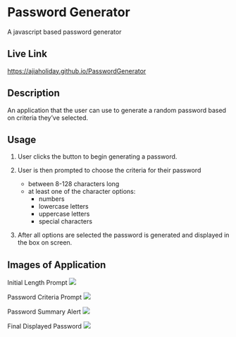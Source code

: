 # Password Generator
A javascript based password generator

## Live Link
https://ajiaholiday.github.io/PasswordGenerator

## Description
An application that the user can use to generate a random password based on criteria they’ve selected.

## Usage
1. User clicks the button to begin generating a password.
2. User is then prompted to choose the criteria for their password
    - between 8-128 characters long
    - at least one of the character options:
        - numbers
        - lowercase letters
        - uppercase letters
        - special characters

3. After all options are selected the password is generated and displayed in the box on screen.

## Images of Application
Initial Length Prompt
<img src="pass-length.png">

Password Criteria Prompt
<img src="pass-criteria.png">

Password Summary Alert
<img src="criteria-summary.png">

Final Displayed Password
<img src="final-password.png">
